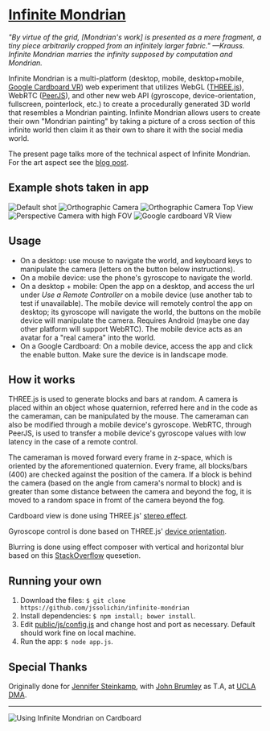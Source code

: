 [Infinite Mondrian](http://infinitemondrian.com)
================================================
*"By virtue of the grid, [Mondrian's work] is presented as a mere fragment, a tiny piece arbitrarily cropped from an infinitely larger fabric." —Krauss. Infinite Mondrian marries the infinity supposed by computation and Mondrian.*

Infinite Mondrian is a multi-platform (desktop, mobile, desktop+mobile, [Google Cardboard VR](https://www.google.com/get/cardboard/)) web experiment that utilizes WebGL ([THREE.js](https://github.com/mrdoob/three.js)), WebRTC ([PeerJS](https://github.com/peers/peerjs)), and other new web API (gyroscope, device-orientation, fullscreen, pointerlock, etc.) to create a procedurally generated 3D world that resembles a Mondrian painting. Infinite Mondrian allows users to create their own "Mondrian painting" by taking a picture of a cross section of this infinite world then claim it as their own to share it with the social media world.

The present page talks more of the technical aspect of Infinite Mondrian. For the art aspect see the [blog post](http://jssolichin.com/infinite-mondrian/).

## Example shots taken in app
![Default shot](http://jssolichin.com/blog/wp-content/uploads/2015/01/6-1024x575.png)
![Orthographic Camera](http://jssolichin.com/blog/wp-content/uploads/2015/01/5-1024x575.png)
![Orthographic Camera Top View](http://jssolichin.com/blog/wp-content/uploads/2015/01/3-1024x575.png)
![Perspective Camera with high FOV](http://jssolichin.com/blog/wp-content/uploads/2015/01/2-1024x575.png)
![Google cardboard VR View](http://jssolichin.com/blog/wp-content/uploads/2015/01/Screenshot-91.png)

## Usage
* On a desktop: use mouse to navigate the world, and keyboard keys to manipulate the camera (letters on the button below instructions).
* On a mobile device: use the phone's gyroscope to navigate the world.
* On a desktop + mobile: Open the app on a desktop, and access the url under *Use a Remote Controller* on a mobile device (use another tab to test if unavailable). The mobile device will remotely control the app on desktop; its gyroscope will navigate the world, the buttons on the mobile device will manipulate the camera. Requires Android (maybe one day other platform will support WebRTC). The mobile device acts as an avatar for a "real camera" into the world.
* On a Google Cardboard: On a mobile device, access the app and click the enable button. Make sure the device is in landscape mode.

## How it works
THREE.js is used to generate blocks and bars at random. A camera is placed within an object whose quaternion, referred here and in the code as the cameraman, can be manipulated by the mouse. The cameraman can also be modified through a mobile device's gyroscope. WebRTC, through PeerJS, is used to transfer a mobile device's gyroscope values with low latency in the case of a remote control.

 The cameraman is moved forward every frame in z-space, which is oriented by the aforementioned quaternion. Every frame, all blocks/bars (400) are checked against the position of the camera. If a block is behind the camera (based on the angle from camera's normal to block) and  is greater than some distance between the camera and beyond the fog, it is moved to a random space in fromt of the camera beyond the fog.

 Cardboard view is done using THREE.js' [stereo effect](http://threejs.org/examples/webgl_effects_stereo.html).

 Gyroscope control is done based on THREE.js' [device orientation](http://threejs.org/examples/#misc_controls_deviceorientation).

 Blurring is done using effect composer with vertical and horizontal blur based on this [StackOverflow](http://stackoverflow.com/questions/15354117/three-js-blur-the-frame-buffer) quesetion.

## Running your own
1. Download the files: `$ git clone https://github.com/jssolichin/infinite-mondrian`
2. Install dependencies: `$ npm install; bower install`.
4. Edit [public/js/config.js](public/js/config.js) and change host and port as necessary. Default should work fine on local machine.
4. Run the app: `$ node app.js`.

## Special Thanks
Originally done for [Jennifer Steinkamp](http://www.jsteinkamp.com/), with [John Brumley](http://johnbrumley.info/) as T.A, at [UCLA DMA](http://dma.ucla.edu/).


---------------------------------------
![Using Infinite Mondrian on Cardboard](http://jssolichin.com/wp-content/uploads/2015/01/peopleInfinite.png)
